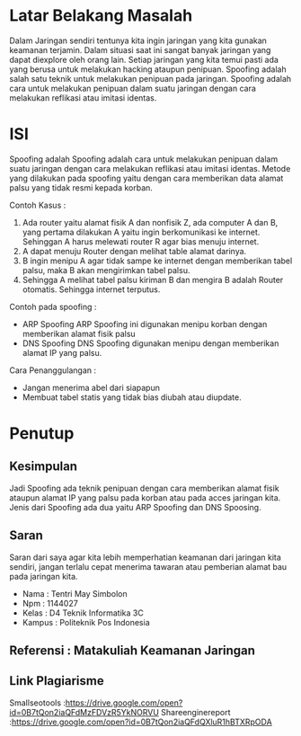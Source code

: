 # Latar Belakang Masalah
Dalam Jaringan sendiri tentunya kita ingin jaringan yang kita gunakan keamanan terjamin. Dalam situasi saat ini sangat banyak jaringan yang dapat diexplore oleh orang lain. Setiap jaringan yang kita temui pasti ada yang berusa untuk melakukan hacking ataupun penipuan. Spoofing adalah salah satu teknik untuk melakukan penipuan pada jaringan. Spoofing adalah cara untuk melakukan penipuan dalam suatu jaringan dengan cara melakukan reflikasi atau imitasi identas.

# ISI
Spoofing adalah Spoofing adalah cara untuk melakukan penipuan dalam suatu jaringan dengan cara melakukan reflikasi atau imitasi identas. Metode yang dilakukan pada spoofing yaitu dengan cara memberikan data alamat palsu yang tidak resmi kepada korban.

Contoh Kasus :
 
1. Ada router yaitu alamat fisik A dan nonfisik Z, ada computer A dan B, yang pertama dilakukan A yaitu ingin berkomunikasi ke internet. Sehinggan A harus melewati router R agar bias menuju internet.
2. A dapat menuju Router dengan melihat table alamat darinya.
3. B ingin menipu A agar tidak sampe ke internet dengan memberikan tabel palsu, maka B akan mengirimkan tabel palsu.
4. Sehingga A melihat tabel palsu kiriman B dan mengira B adalah Router otomatis. Sehingga internet terputus.

Contoh pada spoofing :
- ARP Spoofing
ARP Spoofing ini digunakan menipu korban dengan memberikan alamat fisik palsu
- DNS Spoofing 
DNS Spoofing digunakan menipu dengan memberikan alamat IP yang palsu.

Cara Penanggulangan :
* Jangan menerima abel dari siapapun
* Membuat tabel statis yang tidak bias diubah atau diupdate.

# Penutup
## Kesimpulan
Jadi Spoofing ada teknik penipuan dengan cara memberikan alamat fisik ataupun alamat IP yang palsu pada korban atau pada acces jaringan kita. Jenis dari Spoofing ada dua yaitu ARP Spoofing dan DNS Spoosing.

## Saran
Saran dari saya agar kita lebih memperhatian keamanan dari jaringan kita sendiri, jangan terlalu cepat menerima tawaran atau pemberian alamat bau pada jaringan kita.

* Nama : Tentri May Simbolon
* Npm : 1144027
* Kelas : D4 Teknik Informatika 3C
* Kampus : Politeknik Pos Indonesia

## Referensi : Matakuliah Keamanan Jaringan
## Link Plagiarisme
Smallseotools :https://drive.google.com/open?id=0B7tQon2iaQFdMzFDVzR5YkNORVU 
Shareenginereport :https://drive.google.com/open?id=0B7tQon2iaQFdQXluR1hBTXRpODA 